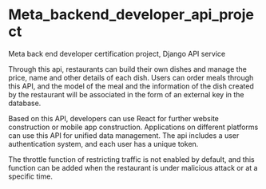 # Meta_backend_developer_api_project

 Meta back end developer certification project, Django API service

 Through this api, restaurants can build their own dishes and manage the price, name and other details of each dish. Users can order meals through this API, and the model of the meal and the information of the dish created by the restaurant will be associated in the form of an external key in the database. 

 Based on this API, developers can use React for further website construction or mobile app construction. Applications on different platforms can use this API for unified data management. The api includes a user authentication system, and each user has a unique token. 

 The throttle function of restricting traffic is not enabled by default, and this function can be added when the restaurant is under malicious attack or at a specific time.
